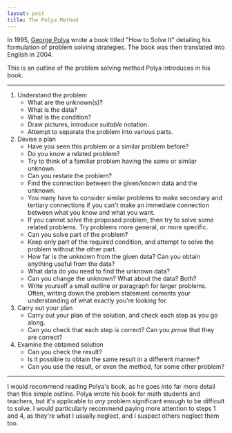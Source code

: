 ```yaml
---
layout: post
title: The Polya Method
---
```


In 1995, [George Polya](https://en.wikipedia.org/wiki/George_Pólya) wrote a book titled "How to Solve It" detailing his formulation of problem solving strategies. The book was then translated into English in 2004.

This is an outline of the problem solving method Polya introduces in his book.

<hr>

1. Understand the problem
    * What are the unknown(s)?
    * What is the data?
    * What is the condition?
    * Draw pictures, introduce *suitable* notation.
    * Attempt to separate the problem into various parts.
2. Devise a plan
    * Have you seen this problem or a similar problem before?
    * Do you know a related problem?
    * Try to think of a familiar problem having the same or similar unknown.
    * Can you restate the problem?
    * Find the connection between the given/known data and the unknown.
    * You many have to consider similar problems to make secondary and tertiary connections if you can't make an immediate connection between what you know and what you want.
    * If you cannot solve the proposed problem, then try to solve some related problems. Try problems more general, or more specific.
    * Can you solve part of the problem?
    * Keep only part of the required condition, and attempt to solve the problem without the other part.
    * How far is the unknown from the given data? Can you obtain anything useful from the data?
    * What data do you need to find the unknown data?
    * Can you change the unknown? What about the data? Both?
    * Write yourself a small outline or paragraph for larger problems. Often, writing down the problem statement cements your understanding of what exactly you're looking for.
3. Carry out your plan
    * Carry out your plan of the solution, and check each step as you go along.
    * Can you check that each step is correct? Can you *prove* that they are correct?
4. Examine the obtained solution
    * Can you check the result?
    * Is it possible to obtain the same result in a different manner?
    * Can you use the result, or even the method, for some other problem?

<hr>

I would recommend reading Polya's book, as he goes into far more detail than this simple outline. Polya wrote his book for math students and teachers, but it's applicable to *any* problem significant enough to be difficult to solve. I would particularly recommend paying more attention to steps 1 and 4, as they're what I usually neglect, and I suspect others neglect them too.
